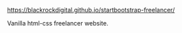 https://blackrockdigital.github.io/startbootstrap-freelancer/ 

Vanilla html-css freelancer website.

